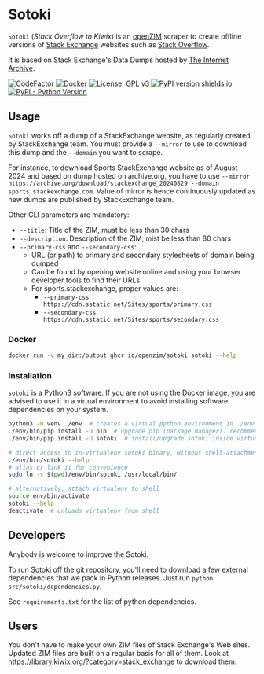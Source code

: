 Sotoki
======

`Sotoki` (*Stack Overflow to Kiwix*) is an
[openZIM](https://github.com/openzim) scraper to create offline
versions of [Stack Exchange](https://stackexchange.com) websites such
as [Stack Overflow](https://stackoverflow.com/).

It is based on Stack Exchange's Data Dumps hosted by [The Internet
Archive](https://archive.org/download/stackexchange/).

[![CodeFactor](https://www.codefactor.io/repository/github/openzim/sotoki/badge)](https://www.codefactor.io/repository/github/openzim/sotoki)
[![Docker](https://ghcr-badge.egpl.dev/openzim/sotoki/latest_tag?label=docker)](https://ghcr.io/openzim/sotoki)
[![License: GPL v3](https://img.shields.io/badge/License-GPLv3-blue.svg)](https://www.gnu.org/licenses/gpl-3.0)
[![PyPI version shields.io](https://img.shields.io/pypi/v/sotoki.svg)](https://pypi.org/project/sotoki/)
[![PyPI - Python Version](https://img.shields.io/pypi/pyversions/sotoki.svg)](https://pypi.org/project/sotoki)

## Usage

`Sotoki` works off a dump of a StackExchange website, as regularly created by StackExchange team. You must provide
a `--mirror` to use to download this dump and the `--domain` you want to scrape.

For instance, to download Sports StackExchange website as of August 2024 and based on dump hosted on archive.org,
you have to use `--mirror https://archive.org/download/stackexchange_20240829 --domain sports.stackexchange.com`.
Value of mirror is hence continuously updated as new dumps are published by StackExchange team.

Other CLI parameters are mandatory:
- `--title`: Title of the ZIM, must be less than 30 chars
- `--description`: Description of the ZIM, mist be less than 80 chars
- `--primary-css` and `--secondary-css`:
  - URL (or path) to primary and secondary stylesheets of domain being dumped
  - Can be found by opening website online and using your browser developer tools to find their URLs
  - For sports.stackexchange, proper values are:
    - `--primary-css https://cdn.sstatic.net/Sites/sports/primary.css`
    - `--secondary-css https://cdn.sstatic.net/Sites/sports/secondary.css`

### Docker

```bash
docker run -v my_dir:/output ghcr.io/openzim/sotoki sotoki --help
```

### Installation

`sotoki` is a Python3 software. If you are not using the
[Docker](https://ghcr.io/openzim/sotoki/) image, you are advised to use it in a
virtual environment to avoid installing software dependencies on your
system.

```sh
python3 -m venv ./env  # creates a virtual python environment in ./env folder
./env/bin/pip install -U pip  # upgrade pip (package manager). recommended
./env/bin/pip install -U sotoki  # install/upgrade sotoki inside virtualenv

# direct access to in-virtualenv sotoki binary, without shell-attachment
./env/bin/sotoki --help
# alias or link it for convenience
sudo ln -s $(pwd)/env/bin/sotoki /usr/local/bin/

# alternatively, attach virtualenv to shell
source env/bin/activate
sotoki --help
deactivate  # unloads virtualenv from shell
```

## Developers

Anybody is welcome to improve the Sotoki.

To run Sotoki off the git repository, you'll need to download a few
external dependencies that we pack in Python releases. Just run
`python src/sotoki/dependencies.py`.

See `requirements.txt` for the list of python dependencies.

## Users

You don't have to make your own ZIM files of Stack Exchange's Web 
sites. Updated ZIM files are built on a regular basis for all 
of them. Look at https://library.kiwix.org/?category=stack_exchange
to download them.
